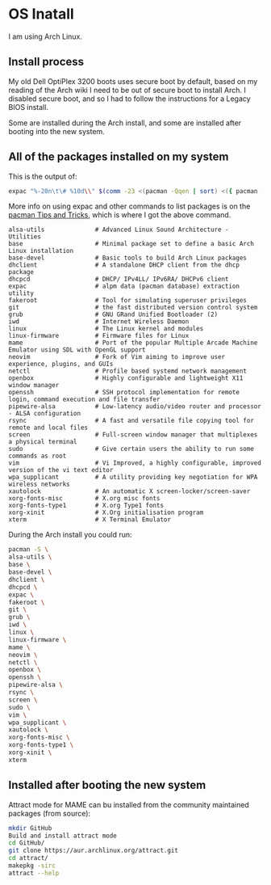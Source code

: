 # OS Inatall

I am using Arch Linux.

## Install process

My old Dell OptiPlex 3200 boots uses secure boot by default, based on my reading of the Arch wiki I need to be out
of secure boot to install Arch. I disabled secure boot, and so I had to follow the instructions for a Legacy BIOS install.

Some are installed during the Arch install, and some are installed
after booting into the new system.

## All of the packages installed on my system

This is the output of:
```bash
expac "%-20n\t\# %10d\\" $(comm -23 <(pacman -Qqen | sort) <({ pacman -Qqg xorg; expac -l '\n' '%E' base; } | sort -u))
```

More info on using expac and other commands to list packages is on the [pacman Tips and Tricks](https://wiki.archlinux.org/title/Pacman/Tips_and_tricks), which is where I got the above command.

```
alsa-utils          	# Advanced Linux Sound Architecture - Utilities
base                	# Minimal package set to define a basic Arch Linux installation
base-devel          	# Basic tools to build Arch Linux packages
dhclient            	# A standalone DHCP client from the dhcp package
dhcpcd              	# DHCP/ IPv4LL/ IPv6RA/ DHCPv6 client
expac               	# alpm data (pacman database) extraction utility
fakeroot            	# Tool for simulating superuser privileges
git                 	# the fast distributed version control system
grub                	# GNU GRand Unified Bootloader (2)
iwd                 	# Internet Wireless Daemon
linux               	# The Linux kernel and modules
linux-firmware      	# Firmware files for Linux
mame                	# Port of the popular Multiple Arcade Machine Emulator using SDL with OpenGL support
neovim              	# Fork of Vim aiming to improve user experience, plugins, and GUIs
netctl              	# Profile based systemd network management
openbox             	# Highly configurable and lightweight X11 window manager
openssh             	# SSH protocol implementation for remote login, command execution and file transfer
pipewire-alsa       	# Low-latency audio/video router and processor - ALSA configuration
rsync               	# A fast and versatile file copying tool for remote and local files
screen              	# Full-screen window manager that multiplexes a physical terminal
sudo                	# Give certain users the ability to run some commands as root
vim                 	# Vi Improved, a highly configurable, improved version of the vi text editor
wpa_supplicant      	# A utility providing key negotiation for WPA wireless networks
xautolock           	# An automatic X screen-locker/screen-saver
xorg-fonts-misc     	# X.org misc fonts
xorg-fonts-type1    	# X.org Type1 fonts
xorg-xinit          	# X.Org initialisation program
xterm               	# X Terminal Emulator
```

During the Arch install you could run:

```bash
pacman -S \
alsa-utils \
base \
base-devel \
dhclient \
dhcpcd \
expac \
fakeroot \
git \
grub \
iwd \
linux \
linux-firmware \
mame \
neovim \
netctl \
openbox \
openssh \
pipewire-alsa \
rsync \
screen \
sudo \
vim \
wpa_supplicant \
xautolock \
xorg-fonts-misc \
xorg-fonts-type1 \
xorg-xinit \
xterm
```

## Installed after booting the new system

Attract mode for MAME can bu installed from the community maintained packages (from source):

```bash
mkdir GitHub
Build and install attract mode
cd GitHub/
git clone https://aur.archlinux.org/attract.git
cd attract/
makepkg -sirc
attract --help
```

